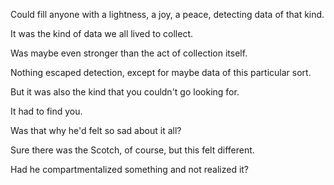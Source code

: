 Could fill anyone with a lightness, a joy, a peace, detecting data of that kind.

It was the kind of data we all lived to collect.

Was maybe even stronger than the act of collection itself.

Nothing escaped detection, except for maybe data of this particular sort.

But it was also the kind that you couldn't go looking for.

It had to find you.

Was that why he'd felt so sad about it all?

Sure there was the Scotch, of course, but this felt different.

Had he compartmentalized something and not realized it?
